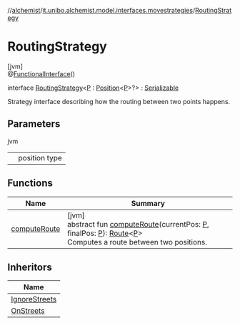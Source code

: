 //[alchemist](../../../index.md)/[it.unibo.alchemist.model.interfaces.movestrategies](../index.md)/[RoutingStrategy](index.md)

# RoutingStrategy

[jvm]\
@[FunctionalInterface](https://docs.oracle.com/javase/8/docs/api/java/lang/FunctionalInterface.html)()

interface [RoutingStrategy](index.md)<[P](index.md) : [Position](../../it.unibo.alchemist.model.interfaces/-position/index.md)<[P](../../it.unibo.alchemist.model.implementations.movestrategies.speed/-constant-speed/index.md)>?> : [Serializable](https://docs.oracle.com/javase/8/docs/api/java/io/Serializable.html)

Strategy interface describing how the routing between two points happens.

## Parameters

jvm

| | |
|---|---|
| <P> | position type |

## Functions

| Name | Summary |
|---|---|
| [computeRoute](compute-route.md) | [jvm]<br>abstract fun [computeRoute](compute-route.md)(currentPos: [P](../../it.unibo.alchemist.model.implementations.movestrategies.speed/-constant-speed/index.md), finalPos: [P](../../it.unibo.alchemist.model.implementations.movestrategies.speed/-constant-speed/index.md)): [Route](../../it.unibo.alchemist.model.interfaces/-route/index.md)<[P](../../it.unibo.alchemist.model.implementations.movestrategies.speed/-constant-speed/index.md)><br>Computes a route between two positions. |

## Inheritors

| Name |
|---|
| [IgnoreStreets](../../it.unibo.alchemist.model.implementations.movestrategies.routing/-ignore-streets/index.md) |
| [OnStreets](../../it.unibo.alchemist.model.implementations.movestrategies.routing/-on-streets/index.md) |
